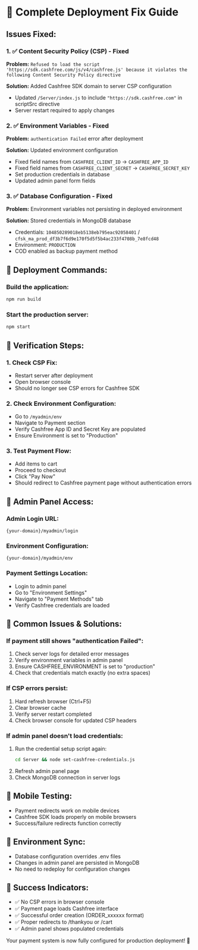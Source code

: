 # 🚀 Complete Deployment Fix Guide

## Issues Fixed:

### 1. ✅ Content Security Policy (CSP) - Fixed
**Problem:** `Refused to load the script 'https://sdk.cashfree.com/js/v4/cashfree.js' because it violates the following Content Security Policy directive`

**Solution:** Added Cashfree SDK domain to server CSP configuration
- Updated `/Server/index.js` to include `"https://sdk.cashfree.com"` in scriptSrc directive
- Server restart required to apply changes

### 2. ✅ Environment Variables - Fixed  
**Problem:** `authentication Failed` error after deployment

**Solution:** Updated environment configuration
- Fixed field names from `CASHFREE_CLIENT_ID` → `CASHFREE_APP_ID`
- Fixed field names from `CASHFREE_CLIENT_SECRET` → `CASHFREE_SECRET_KEY` 
- Set production credentials in database
- Updated admin panel form fields

### 3. ✅ Database Configuration - Fixed
**Problem:** Environment variables not persisting in deployed environment

**Solution:** Stored credentials in MongoDB database
- Credentials: `104850289018eb5138eb795eac92058401` / `cfsk_ma_prod_df3b7f6d9e170f5d5f5b4ac233f4708b_7e8fcd48`
- Environment: `PRODUCTION`
- COD enabled as backup payment method

## 🔧 Deployment Commands:

### Build the application:
```bash
npm run build
```

### Start the production server:
```bash
npm start
```

## 🎯 Verification Steps:

### 1. Check CSP Fix:
- Restart server after deployment
- Open browser console
- Should no longer see CSP errors for Cashfree SDK

### 2. Check Environment Configuration:
- Go to `/myadmin/env` 
- Navigate to Payment section
- Verify Cashfree App ID and Secret Key are populated
- Ensure Environment is set to "Production"

### 3. Test Payment Flow:
- Add items to cart
- Proceed to checkout
- Click "Pay Now" 
- Should redirect to Cashfree payment page without authentication errors

## 🔐 Admin Panel Access:

### Admin Login URL:
```
{your-domain}/myadmin/login
```

### Environment Configuration:
```  
{your-domain}/myadmin/env
```

### Payment Settings Location:
- Login to admin panel
- Go to "Environment Settings"
- Navigate to "Payment Methods" tab
- Verify Cashfree credentials are loaded

## 🚨 Common Issues & Solutions:

### If payment still shows "authentication Failed":
1. Check server logs for detailed error messages
2. Verify environment variables in admin panel
3. Ensure CASHFREE_ENVIRONMENT is set to "production"
4. Check that credentials match exactly (no extra spaces)

### If CSP errors persist:
1. Hard refresh browser (Ctrl+F5)
2. Clear browser cache
3. Verify server restart completed
4. Check browser console for updated CSP headers

### If admin panel doesn't load credentials:
1. Run the credential setup script again:
   ```bash
   cd Server && node set-cashfree-credentials.js
   ```
2. Refresh admin panel page
3. Check MongoDB connection in server logs

## 📱 Mobile Testing:
- Payment redirects work on mobile devices
- Cashfree SDK loads properly on mobile browsers
- Success/failure redirects function correctly

## 🔄 Environment Sync:
- Database configuration overrides .env files
- Changes in admin panel are persisted in MongoDB
- No need to redeploy for configuration changes

## 🎉 Success Indicators:
- ✅ No CSP errors in browser console
- ✅ Payment page loads Cashfree interface
- ✅ Successful order creation (ORDER_xxxxxx format)
- ✅ Proper redirects to /thankyou or /cart
- ✅ Admin panel shows populated credentials

Your payment system is now fully configured for production deployment! 🚀
